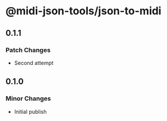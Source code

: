# @midi-json-tools/json-to-midi

## 0.1.1

### Patch Changes

- Second attempt

## 0.1.0

### Minor Changes

- Initial publish
